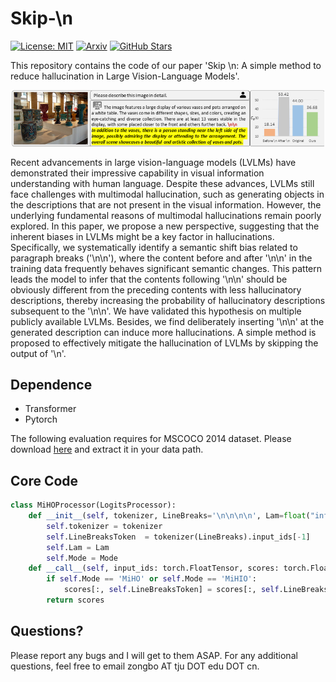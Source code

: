 # Skip-\n
[![License: MIT](https://img.shields.io/badge/License-MIT-g.svg)](https://opensource.org/licenses/MIT)
[![Arxiv](https://img.shields.io/badge/arXiv:2402.01345-B21A1B)](https://arxiv.org/pdf/2402.01345.pdf)
[![GitHub Stars](https://img.shields.io/github/stars/hanmenghan/MiHIO?style=social)](https://github.com/hanmenghan/MiHIO/stargazers)

This repository contains the code of our paper 'Skip \n: A simple method to reduce hallucination in Large Vision-Language Models'.

<p align="center"><img src="./teaser.png" alt="teaser" width="500px" /></p>

Recent advancements in large vision-language models (LVLMs) have demonstrated their impressive capability in visual information understanding with human language. Despite these advances, LVLMs still face challenges with multimodal hallucination, such as generating objects in the descriptions that are not present in the visual information. However, the underlying fundamental reasons of multimodal hallucinations remain poorly explored. In this paper, we propose a new perspective, suggesting that the inherent biases in LVLMs might be a key factor in hallucinations. Specifically, we systematically identify a semantic shift bias related to paragraph breaks ('\n\n'), where the content before and after '\n\n' in the training data frequently behaves significant semantic changes. This pattern leads the model to infer that the contents following '\n\n' should be obviously different from the preceding contents with less hallucinatory descriptions, thereby increasing the probability of hallucinatory descriptions subsequent to the '\n\n'. We have validated this hypothesis on multiple publicly available LVLMs. Besides, we find deliberately inserting '\n\n' at the generated description can induce more hallucinations. A simple method  is proposed to effectively mitigate the hallucination of LVLMs by skipping the output of '\n'.

## Dependence

* Transformer
* Pytorch

The following evaluation requires for MSCOCO 2014 dataset. Please download [here](https://cocodataset.org/#home) and extract it in your data path.

## Core Code

```Python
class MiHOProcessor(LogitsProcessor):
    def __init__(self, tokenizer, LineBreaks='\n\n\n\n', Lam=float("inf"), Mode='None'):
        self.tokenizer = tokenizer
        self.LineBreaksToken  = tokenizer(LineBreaks).input_ids[-1]
        self.Lam = Lam
        self.Mode = Mode
    def __call__(self, input_ids: torch.FloatTensor, scores: torch.FloatTensor):
        if self.Mode == 'MiHO' or self.Mode == 'MiHIO':
            scores[:, self.LineBreaksToken] = scores[:, self.LineBreaksToken]-self.Lam    
        return scores
```

## Questions?

Please report any bugs and I will get to them ASAP. For any additional questions, feel free to email zongbo AT tju DOT edu DOT cn.


